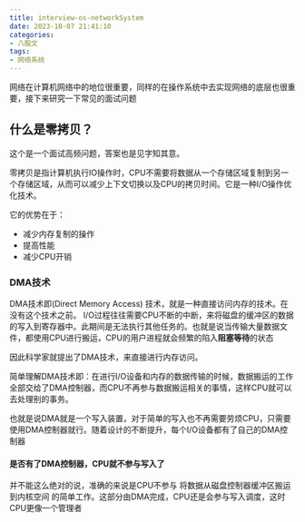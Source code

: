 ```yaml
---
title: interview-os-networkSystem
date: 2023-10-07 21:41:10
categories:
- 八股文
tags:
- 网络系统
---
```


网络在计算机网络中的地位很重要，同样的在操作系统中去实现网络的底层也很重要，接下来研究一下常见的面试问题

## 什么是零拷贝？

这个是一个面试高频问题，答案也是见字知其意。

零拷贝是指计算机执行IO操作时，CPU不需要将数据从一个存储区域复制到另一个存储区域，从而可以减少上下文切换以及CPU的拷贝时间。它是一种I/O操作优化技术。

它的优势在于：

- 减少内存复制的操作
- 提高性能
- 减少CPU开销

### DMA技术

DMA技术即(Direct Memory Access) 技术，就是一种直接访问内存的技术。在没有这个技术之前。
I/O过程往往需要CPU不断的中断，来将磁盘的缓冲区的数据的写入到寄存器中。此期间是无法执行其他任务的。也就是说当传输大量数据文件，都使用CPU进行搬运，CPU的用户进程就会频繁的陷入**阻塞等待**的状态

因此科学家就提出了DMA技术，来直接进行内存访问。

简单理解DMA技术即：在进行I/O设备和内存的数据传输的时候，数据搬运的工作全部交给了DMA控制器，而CPU不再参与数据搬运相关的事情，这样CPU就可以去处理别的事务。

也就是说DMA就是一个写入装置，对于简单的写入也不再需要劳烦CPU，只需要使用DMA控制器就行。随着设计的不断提升，每个I/O设备都有了自己的DMA控制器

#### 是否有了DMA控制器，CPU就不参与写入了

并不能这么绝对的说，准确的来说是CPU不参与 将数据从磁盘控制器缓冲区搬运到内核空间 的简单工作。这部分由DMA完成，CPU还是会参与写入调度，这时CPU更像一个管理者




